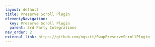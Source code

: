 ```yaml
---
layout: default
title: Preserve Scroll Plugin
eleventyNavigation:
  key: Preserve Scroll Plugin
  parent: 3rd Party Integrations
nav_order: 2
external_link: https://github.com/ngsctt/SwupPreserveScrollPlugin
---
```

